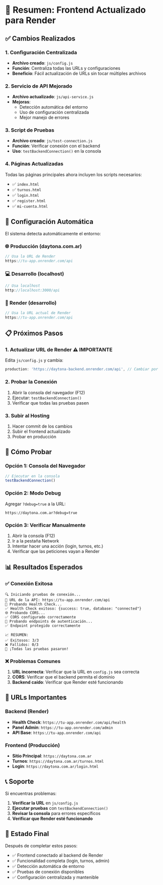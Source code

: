 # 🎉 Resumen: Frontend Actualizado para Render

## ✅ Cambios Realizados

### 1. **Configuración Centralizada**
- **Archivo creado**: `js/config.js`
- **Función**: Centraliza todas las URLs y configuraciones
- **Beneficio**: Fácil actualización de URLs sin tocar múltiples archivos

### 2. **Servicio de API Mejorado**
- **Archivo actualizado**: `js/api-service.js`
- **Mejoras**:
  - Detección automática del entorno
  - Uso de configuración centralizada
  - Mejor manejo de errores

### 3. **Script de Pruebas**
- **Archivo creado**: `js/test-connection.js`
- **Función**: Verificar conexión con el backend
- **Uso**: `testBackendConnection()` en la consola

### 4. **Páginas Actualizadas**
Todas las páginas principales ahora incluyen los scripts necesarios:
- ✅ `index.html`
- ✅ `turnos.html`
- ✅ `login.html`
- ✅ `register.html`
- ✅ `mi-cuenta.html`

## 🔧 Configuración Automática

El sistema detecta automáticamente el entorno:

### 🌐 Producción (daytona.com.ar)
```javascript
// Usa la URL de Render
https://tu-app.onrender.com/api
```

### 💻 Desarrollo (localhost)
```javascript
// Usa localhost
http://localhost:3000/api
```

### 🚀 Render (desarrollo)
```javascript
// Usa la URL actual de Render
https://tu-app.onrender.com/api
```

## 📋 Próximos Pasos

### 1. **Actualizar URL de Render** ⚠️ IMPORTANTE
Edita `js/config.js` y cambia:
```javascript
production: 'https://daytona-backend.onrender.com/api', // Cambiar por tu URL real
```

### 2. **Probar la Conexión**
1. Abrir la consola del navegador (F12)
2. Ejecutar: `testBackendConnection()`
3. Verificar que todas las pruebas pasen

### 3. **Subir al Hosting**
1. Hacer commit de los cambios
2. Subir el frontend actualizado
3. Probar en producción

## 🧪 Cómo Probar

### Opción 1: Consola del Navegador
```javascript
// Ejecutar en la consola
testBackendConnection()
```

### Opción 2: Modo Debug
Agregar `?debug=true` a la URL:
```
https://daytona.com.ar?debug=true
```

### Opción 3: Verificar Manualmente
1. Abrir la consola (F12)
2. Ir a la pestaña Network
3. Intentar hacer una acción (login, turnos, etc.)
4. Verificar que las peticiones vayan a Render

## 📊 Resultados Esperados

### ✅ Conexión Exitosa
```
🔍 Iniciando pruebas de conexión...
📍 URL de la API: https://tu-app.onrender.com/api
🏥 Probando Health Check...
✅ Health Check exitoso: {success: true, database: "connected"}
🌐 Probando CORS...
✅ CORS configurado correctamente
🔐 Probando endpoints de autenticación...
✅ Endpoint protegido correctamente

📈 RESUMEN:
✅ Exitosos: 3/3
❌ Fallidos: 0/3
🎉 ¡Todas las pruebas pasaron!
```

### ❌ Problemas Comunes
1. **URL incorrecta**: Verificar que la URL en `config.js` sea correcta
2. **CORS**: Verificar que el backend permita el dominio
3. **Backend caído**: Verificar que Render esté funcionando

## 🔗 URLs Importantes

### Backend (Render)
- **Health Check**: `https://tu-app.onrender.com/api/health`
- **Panel Admin**: `https://tu-app.onrender.com/admin`
- **API Base**: `https://tu-app.onrender.com/api`

### Frontend (Producción)
- **Sitio Principal**: `https://daytona.com.ar`
- **Turnos**: `https://daytona.com.ar/turnos.html`
- **Login**: `https://daytona.com.ar/login.html`

## 📞 Soporte

Si encuentras problemas:

1. **Verificar la URL** en `js/config.js`
2. **Ejecutar pruebas** con `testBackendConnection()`
3. **Revisar la consola** para errores específicos
4. **Verificar que Render esté funcionando**

## 🎯 Estado Final

Después de completar estos pasos:
- ✅ Frontend conectado al backend de Render
- ✅ Funcionalidad completa (login, turnos, admin)
- ✅ Detección automática de entorno
- ✅ Pruebas de conexión disponibles
- ✅ Configuración centralizada y mantenible 